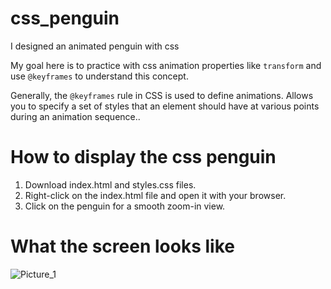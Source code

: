 # css_penguin

I designed an animated penguin with css

My goal here is to practice with css animation properties like `transform` and use `@keyframes` to understand this concept.

Generally, the `@keyframes` rule in CSS is used to define animations. Allows you to specify a set of styles that an element should have at various points during an animation sequence..

# How to display the css penguin

1. Download index.html and styles.css files.
2. Right-click on the index.html file and open it with your browser.
3. Click on the penguin for a smooth zoom-in view.

# What the screen looks like

![Picture_1](https://github.com/GeorgePapalazaridis/css_penguin/assets/73359483/601eb2be-3f6b-40ce-8427-98e8f8c29379)
